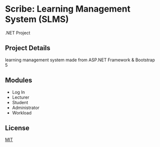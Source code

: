 # Scribe: Learning Management System (SLMS)
.NET Project
 

## Project Details
learning management system made from ASP.NET Framework & Bootstrap 5

## Modules
- Log In
- Lecturer
- Student
- Administrator
- Workload

## License
[MIT](https://choosealicense.com/licenses/mit/)
